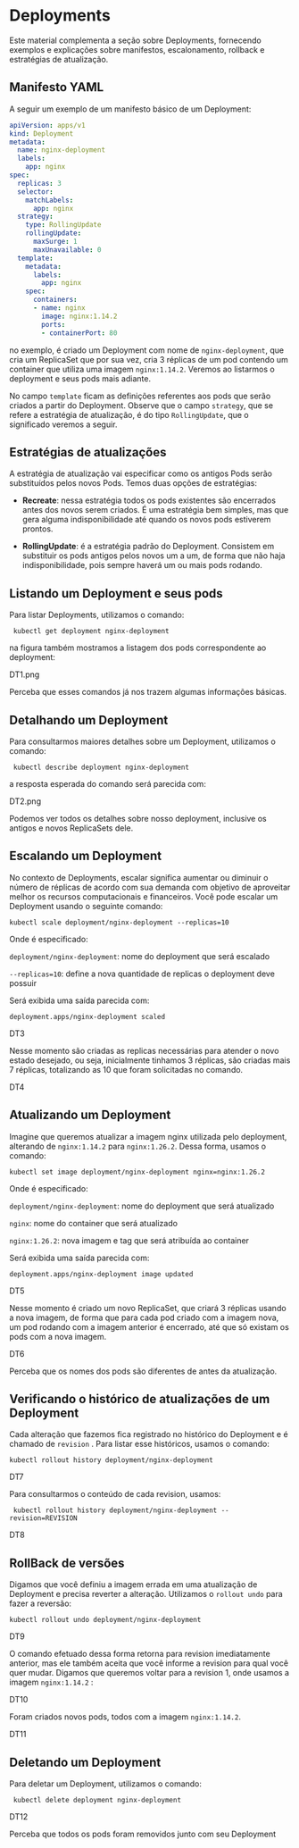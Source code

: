 # Deployments 

Este material complementa a seção sobre Deployments, fornecendo exemplos e explicações sobre manifestos, escalonamento, rollback e estratégias de atualização.

## Manifesto YAML

A seguir um exemplo de um manifesto básico de um Deployment:

```yaml
apiVersion: apps/v1
kind: Deployment
metadata:
  name: nginx-deployment
  labels:
    app: nginx
spec:
  replicas: 3
  selector:
    matchLabels:
      app: nginx
  strategy:
    type: RollingUpdate
    rollingUpdate:
      maxSurge: 1
      maxUnavailable: 0
  template:
    metadata:
      labels:
        app: nginx
    spec:
      containers:
      - name: nginx
        image: nginx:1.14.2
        ports:
        - containerPort: 80
```
no exemplo, é criado um Deployment com nome de `nginx-deployment`, que cria um ReplicaSet que por sua vez, cria 3 réplicas de um pod contendo um container que utiliza uma imagem `nginx:1.14.2`.
Veremos ao listarmos o deployment e seus pods mais adiante.

No campo `template` ficam as definições referentes aos pods que serão criados a partir do Deployment.
Observe que o campo `strategy`, que se refere a estratégia de atualização, é do tipo `RollingUpdate`, que o significado veremos a seguir.

## Estratégias de atualizações

A estratégia de atualização vai especificar como os antigos Pods serão substituídos pelos novos Pods. Temos duas opções de estratégias:

- **Recreate**: nessa estratégia todos os pods existentes são encerrados antes dos novos serem criados. É uma estratégia bem simples, mas que gera alguma indisponibilidade até quando os novos pods estiverem prontos.
  
- **RollingUpdate**: é a estratégia padrão do Deployment. Consistem em substituir os pods antigos pelos novos um a um, de forma que não haja indisponibilidade, pois sempre haverá um ou mais pods rodando.

## Listando um Deployment e seus pods

Para listar Deployments, utilizamos o comando: 

``` kubectl get deployment nginx-deployment``` 

na figura também mostramos a listagem dos pods correspondente ao deployment:

DT1.png

Perceba que esses comandos já nos trazem algumas informações básicas.

## Detalhando um Deployment

Para consultarmos maiores detalhes sobre um Deployment, utilizamos o comando: 

``` kubectl describe deployment nginx-deployment``` 

a resposta esperada do comando será parecida com:

DT2.png

Podemos ver todos os detalhes sobre nosso deployment, inclusive os antigos e novos ReplicaSets dele.

## Escalando um Deployment

No contexto de Deployments, escalar significa aumentar ou diminuir o número de réplicas de acordo com sua demanda com objetivo de aproveitar melhor os recursos computacionais e financeiros. 
Você pode escalar um Deployment usando o seguinte comando: 

``` kubectl scale deployment/nginx-deployment --replicas=10 ```

Onde é especificado:

`deployment/nginx-deployment`: nome do deployment que será escalado

`--replicas=10`: define a nova quantidade de replicas o deployment deve possuir

Será exibida uma saída parecida com:

``` deployment.apps/nginx-deployment scaled ```

DT3

Nesse momento são criadas as replicas necessárias para atender o novo estado desejado, ou seja, inicialmente tinhamos 3 réplicas, são criadas mais 7 réplicas, totalizando as 10 que foram solicitadas no comando.

DT4

## Atualizando um Deployment
Imagine que queremos atualizar a imagem nginx utilizada pelo deployment, alterando de `nginx:1.14.2` para `nginx:1.26.2`. Dessa forma, usamos o comando:

``` kubectl set image deployment/nginx-deployment nginx=nginx:1.26.2 ```

Onde é especificado:

`deployment/nginx-deployment`: nome do deployment que será atualizado

`nginx`: nome do container que será atualizado

`nginx:1.26.2`: nova imagem e tag que será atribuída ao container

Será exibida uma saída parecida com:

``` deployment.apps/nginx-deployment image updated ```

DT5

Nesse momento é criado um novo ReplicaSet, que criará 3 réplicas usando a nova imagem, de forma que para cada pod criado com a imagem nova, um pod rodando com a imagem anterior é encerrado, até que só existam os pods com a nova imagem.

DT6

Perceba que os nomes dos pods são diferentes de antes da atualização.


## Verificando o histórico de atualizações de um Deployment

Cada alteração que fazemos fica registrado no histórico do Deployment e é chamado de ``` revision ``` . 
Para listar esse históricos, usamos o comando:

``` kubectl rollout history deployment/nginx-deployment ```

DT7

Para consultarmos o conteúdo de cada revision, usamos:

```  kubectl rollout history deployment/nginx-deployment --revision=REVISION ```

DT8

## RollBack de versões 

Digamos que você definiu a imagem errada em uma atualização de Deployment e precisa reverter a alteração. Utilizamos o `rollout undo` para fazer a reversão:

``` kubectl rollout undo deployment/nginx-deployment ```

DT9

O comando efetuado dessa forma retorna para revision imediatamente anterior, mas ele também aceita que você informe a revision para qual você quer mudar. Digamos que queremos voltar para a revision 1, onde usamos a imagem `nginx:1.14.2` :

DT10

Foram criados novos pods, todos com a imagem `nginx:1.14.2`.

DT11

## Deletando um Deployment

Para deletar um Deployment, utilizamos o comando:

``` kubectl delete deployment nginx-deployment```

DT12


Perceba que todos os pods foram removidos junto com seu Deployment
